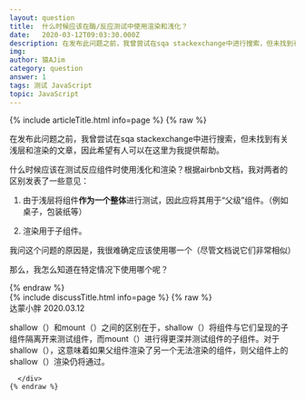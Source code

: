 ```yaml
---
layout: question
title:  什么时候应该在酶/反应测试中使用渲染和浅化？
date:   2020-03-12T09:03:30.000Z
description: 在发布此问题之前，我曾尝试在sqa stackexchange中进行搜索，但未找到有关浅层和渲染的文章，因此希望有人可以在这里为我提供帮助。什么时候应...
img: 
author: 猿AJim
category: question
answer: 1
tags: 测试 JavaScript
topic: JavaScript
---
```

<div class="article-root">
  <div class="article">
    {% include articleTitle.html info=page %}
    {% raw %}
    <div class="article-content"><p><font style="vertical-align: inherit;"><font style="vertical-align: inherit;">在发布此问题之前，我曾尝试在sqa stackexchange中进行搜索，但未找到有关浅层和渲染的文章，因此希望有人可以在这里为我提供帮助。</font></font></p>

<p><font style="vertical-align: inherit;"><font style="vertical-align: inherit;">什么时候应该在测试反应组件时使用浅化和渲染？</font><font style="vertical-align: inherit;">根据airbnb文档，我对两者的区别发表了一些意见：</font></font></p>

<ol>
<li><p><font style="vertical-align: inherit;"><font style="vertical-align: inherit;">由于浅层将组件</font></font><strong><font style="vertical-align: inherit;"><font style="vertical-align: inherit;">作为一个整体</font></font></strong><font style="vertical-align: inherit;"><font style="vertical-align: inherit;">进行测试</font><font style="vertical-align: inherit;">，因此应将其用于“父级”组件。</font><font style="vertical-align: inherit;">（例如桌子，包装纸等）</font></font></p></li>
<li><p><font style="vertical-align: inherit;"><font style="vertical-align: inherit;">渲染用于子组件。</font></font></p></li>
</ol>

<p><font style="vertical-align: inherit;"><font style="vertical-align: inherit;">我问这个问题的原因是，我很难确定应该使用哪一个（尽管文档说它们非常相似）</font></font></p>

<p><font style="vertical-align: inherit;"><font style="vertical-align: inherit;">那么，我怎么知道在特定情况下使用哪个呢？</font></font></p></div>
    {% endraw %}
  </div>

  <div class="discuss-wrapper">
    {% include discussTitle.html info=page %}
    {% raw %}
    <div class="discuss-item">
        <div class="discuss-parent">
          <div class="discuss-meta">
            <span class="discuss-user">达蒙小胖</span>
            <span class="discuss-time">2020.03.12</span>
          </div>
          <div class="discuss-comment"><p><font style="vertical-align: inherit;"><font style="vertical-align: inherit;">shallow（）和mount（）之间的区别在于，shallow（）将组件与它们呈现的子组件隔离开来测试组件，而mount（）进行得更深并测试组件的子组件。</font><font style="vertical-align: inherit;">对于shallow（），这意味着如果父组件渲染了另一个无法渲染的组件，则父组件上的shallow（）渲染仍将通过。</font></font></p></div>
        </div>
        
      </div>
    {% endraw %}
  </div>
<div>
